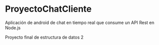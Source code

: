 # ProyectoChatCliente

Aplicación de android de chat en tiempo real que consume un API Rest en Node.js

Proyecto final de estructura de datos 2
